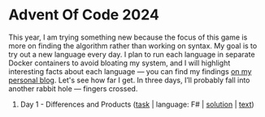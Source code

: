 # Advent Of Code 2024 

This year, I am trying something new because the focus of this game is more on finding the algorithm rather than working on syntax. My goal is to try out a new language every day. I plan to run each language in separate Docker containers to avoid bloating my system, and I will highlight interesting facts about each language — you can find my findings [on my personal blog](https://nickyreinert.de/categories/aoc2024). Let's see how far I get. In three days, I’ll probably fall into another rabbit hole — fingers crossed.

1. Day 1 - Differences and Products ([task](https://adventofcode.com/2024/day/1) | language: F# | [solution](https://github.com/nickyreinert/aoc2024/blob/main/solutions/day1.fsx) | [text](http://nickyreinert.de/blog/2024/12/01/advent-of-code-day-1-differences-and-products/))
